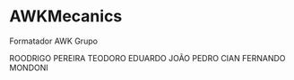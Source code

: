 # AWKMecanics
Formatador AWK
Grupo

ROODRIGO PEREIRA TEODORO
EDUARDO
JOÃO PEDRO CIAN
FERNANDO MONDONI
